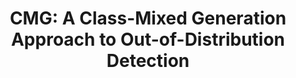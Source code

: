 ---
layout: default
title: 'CMG: A Class-Mixed Generation Approach to Out-of-Distribution Detection'
authors: Mengyu Wang*, <strong>Yijia Shao*</strong>, Haowei Lin, Wenpeng Hu, Bing Liu
publication: ECML-PKDD 2022
year: 2022
pdf: https://www.cs.uic.edu/~liub/publications/ECML-2022-OOD-detection.pdf
code: https://github.com/shaoyijia/CMG
---